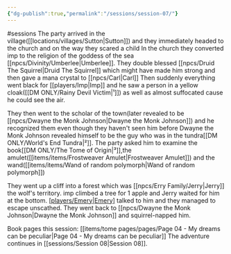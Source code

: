 ```yaml
---
{"dg-publish":true,"permalink":"/sessions/session-07/"}
---
```


#sessions 
The party arrived in the village([[locations/villages/Sutton\|Sutton]]) and they immediately headed to the church and on the way they scared a child
In the church they converted imp to the religion of the goddess of the sea [[npcs/Divinity/Umberlee\|Umberlee]].
They double blessed [[npcs/Druid The Squirrel\|Druid The Squirrel]] which might have made him strong and then gave a mana crystal to [[npcs/Carl\|Carl]]
Then suddenly everything went black for [[players/Imp\|Imp]] and he saw a person in a yellow cloak([[DM ONLY/Rainy Devil Victim\|¹]]) as well as almost suffocated cause he could see the air. 

They then went to the scholar of the town(later revealed to be [[npcs/Dwayne the Monk Johnson\|Dwayne the Monk Johnson]]) and he recognized them even though they haven't seen him before
Dwayne the Monk Johnson revealed himself to be the guy who was in the tundra[[DM ONLY/World's End Tundra\|²]].
The party asked him to examine the book[[DM ONLY/The Tome of Origin\|³]],the amulet([[items/items/Frostweaver Amulet\|Frostweaver Amulet]]) and the wand([[items/items/Wand of random polymorph\|Wand of random polymorph]])

They went up a cliff into a forest which was [[npcs/Erry Family/Jerry\|Jerry]] the wolf's territory.
imp climbed a tree for 1 apple and Jerry waited for him at the bottom.
[[players/Emery\|Emery]](bnnnz) talked to him and they managed to escape unscathed.
They went back to [[npcs/Dwayne the Monk Johnson\|Dwayne the Monk Johnson]] and squirrel-napped him.

Book pages this session: [[items/tome pages/pages/Page 04 - My dreams can be peculiar\|Page 04 - My dreams can be peculiar]]
The adventure continues in [[sessions/Session 08\|Session 08]].